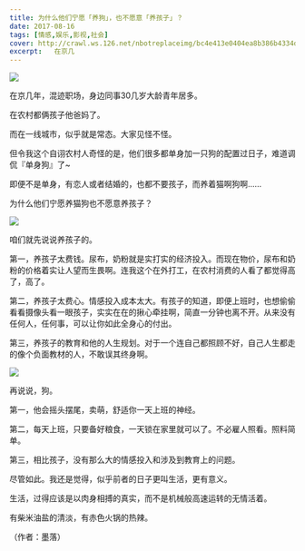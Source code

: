 ```yaml
---
title: 为什么他们宁愿「养狗」，也不愿意「养孩子」？
date: 2017-08-16
tags: [情感,娱乐,影视,社会]
cover: http://crawl.ws.126.net/nbotreplaceimg/bc4e413e0404ea8b386b4334d5ba150d/558a3dbaa961c7ac9e6f3fbcf5d4662f.jpg
excerpt:   在京几
---
```

![](http://crawl.ws.126.net/nbotreplaceimg/bc4e413e0404ea8b386b4334d5ba150d/558a3dbaa961c7ac9e6f3fbcf5d4662f.jpg)  

在京几年，混迹职场，身边同事30几岁大龄青年居多。  

在农村都俩孩子他爸妈了。

而在一线城市，似乎就是常态。大家见怪不怪。

但令我这个自诩农村人奇怪的是，他们很多都单身加一只狗的配置过日子，难道调侃『单身狗』了~

即便不是单身，有恋人或者结婚的，也都不要孩子，而养着猫啊狗啊……

为什么他们宁愿养猫狗也不愿意养孩子？

![](http://crawl.ws.126.net/nbotreplaceimg/49dc115816087eac67b3eab55e507b87/7687da47600f9c42500f681bc4f485d4.jpg)  

咱们就先说说养孩子的。

第一，养孩子太费钱。尿布，奶粉就是实打实的经济投入。而现在物价，尿布和奶粉的价格着实让人望而生畏啊。连我这个在外打工，在农村消费的人看了都觉得高了，高了。

第二，养孩子太费心。情感投入成本太大。有孩子的知道，即便上班时，也想偷偷看看摄像头看一眼孩子，实实在在的揪心牵挂啊，简直一分钟也离不开。从来没有任何人，任何事，可以让你如此全身心的付出。

第三，养孩子的教育和他的人生规划。对于一个连自己都照顾不好，自己人生都走的像个负面教材的人，不敢误其终身啊。

![](http://crawl.ws.126.net/nbotreplaceimg/bc4e413e0404ea8b386b4334d5ba150d/fa1a6926cc5f796d4b8fd6a626292894.jpg)  

再说说，狗。

第一，他会摇头摆尾，卖萌，舒适你一天上班的神经。

第二，每天上班，只要备好粮食，一天锁在家里就可以了。不必雇人照看。照料简单。

第三，相比孩子，没有那么大的情感投入和涉及到教育上的问题。

尽管如此。我还是觉得，似乎前者的日子更叫生活，更有意义。

生活，过得应该是以肉身相搏的真实，而不是机械般高速运转的无情活着。

有柴米油盐的清淡，有赤色火锅的热辣。

（作者：墨落）

